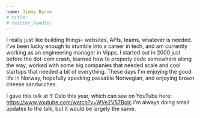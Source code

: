 ```yaml
---
name: Jimmy Byrum
# title: 
# twitter_handle: 
---
```

I really just like building things- websites, APIs, teams, whatever is needed. I've been lucky enough to stumble into a career in tech, and am currently working as an engineering manager in Vipps. I started out in 2000 just before the dot-com crash, learned how to properly code somewhere along the way, worked with some big companies that needed scale and cool startups that needed a bit of everything. These days I'm enjoying the good life in Norway, hopefully speaking passable Norwegian, and enjoying brown cheese sandwiches.

I gave this talk at Y Oslo this year, which can see on YouTube here: https://www.youtube.com/watch?v=WVe2V57BoIc
I'm always doing small updates to the talk, but it would be largely the same.

